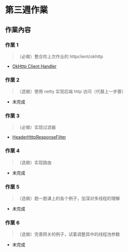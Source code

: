 # 第三週作業

## 作業內容

### 作業 1
> （必做）整合你上次作业的 httpclient/okhttp

- [OkHttp Client Handler](./src/main/java/io/github/clooudshiba/gateway/outbound/okhttp/OkhttpOutboundHandler.java)

### 作業 2
> （选做）使用 netty 实现后端 http 访问（代替上一步骤）

- 未完成

### 作業 3
> （必做）实现过滤器

- [HeaderHttpResponseFilter](./src/main/java/io/github/clooudshiba/gateway/filter/HeaderHttpResponseFilter.java)

### 作業 4
> （选做）实现路由

- 未完成

### 作業 5
> （选做）跑一跑课上的各个例子，加深对多线程的理解

- 未完成

### 作業 6
> （选做）完善网关的例子，试着调整其中的线程池参数

- 未完成

